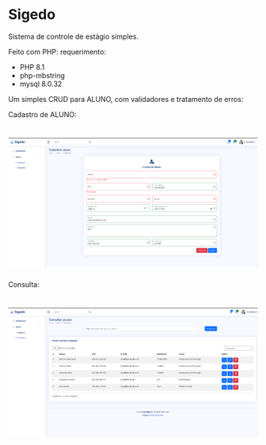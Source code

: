 # Sigedo

Sistema de controle de estágio simples. 

Feito com PHP:
requerimento:

- PHP 8.1
- php-mbstring
- mysql 8.0.32


Um simples CRUD para ALUNO, com validadores e tratamento de erros:

Cadastro de ALUNO:

<h1 align="center">
<img src="https://github.com/Alzemand/sigedo/blob/master/assets/img/1.png" width="700"> 
</h1>


Consulta:
<h1 align="center">
<img src="https://github.com/Alzemand/sigedo/blob/master/assets/img/2.png" width="700"> 
</h1>




